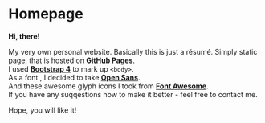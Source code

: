 # Homepage

**Hi, there!**

My very own personal website. Basically this is just a résumé.
Simply static page, that is hosted on [**GitHub Pages**](https://kostyantynhrytsyuk.github.io/resume-page/).  
I used [**Bootstrap 4**](https://getbootstrap.com/) to mark up `<body>`.  
As a font , I decided to take [**Open Sans**](https://fonts.google.com/specimen/Open+Sans).  
And these awesome glyph icons I took from [**Font Awesome**](https://fontawesome.com/).  
If you have any suqqestions how to make it better - feel free to contact me.

Hope, you will like it!
